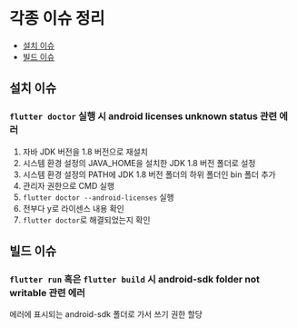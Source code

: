 # 각종 이슈 정리

- [설치 이슈](#설치-이슈)
- [빌드 이슈](#빌드-이슈)

## 설치 이슈

### `flutter doctor` 실행 시 **android licenses unknown status** 관련 에러

1. 자바 JDK 버전을 1.8 버전으로 재설치
2. 시스템 환경 설정의 JAVA_HOME을 설치한 JDK 1.8 버전 폴더로 설정
3. 시스템 환경 설정의 PATH에 JDK 1.8 버전 폴더의 하위 폴더인 bin 폴더 추가 
4. 관리자 권한으로 CMD 실행
5. `flutter doctor --android-licenses` 실행
6. 전부다 y로 라이센스 내용 확인
7. `flutter doctor`로 해결되었는지 확인

## 빌드 이슈

### `flutter run` 혹은 `flutter build` 시 **android-sdk folder not writable** 관련 에러

에러에 표시되는 android-sdk 폴더로 가서 쓰기 권한 할당
